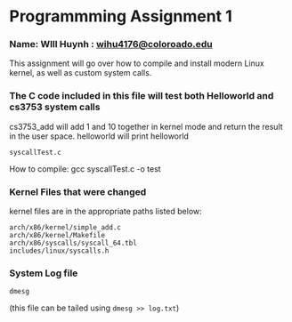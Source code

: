 # Programmming Assignment 1

### Name: WIll Huynh : wihu4176@coloroado.edu

This assignment will go over how to compile and install modern Linux kernel, as well as custom system calls.

### The C code included in this file will test both Helloworld and cs3753 system calls 
cs3753_add will add 1 and 10 together in kernel mode and return the result in the user space.
helloworld will print helloworld
```
syscallTest.c
```
How to compile: gcc syscallTest.c -o test

### Kernel Files that were changed

kernel files are in the appropriate paths listed below: 
```
arch/x86/kernel/simple_add.c
arch/x86/kernel/Makefile
arch/x86/syscalls/syscall_64.tbl
includes/linux/syscalls.h

```

### System Log file
```
dmesg
```
(this file can be tailed using `dmesg >> log.txt`)
